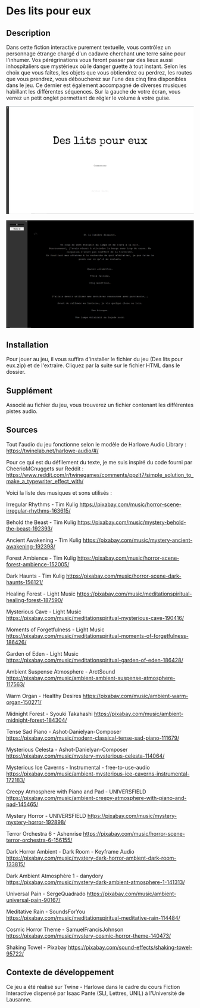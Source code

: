 # Des lits pour eux

## Description
Dans cette fiction interactive purement textuelle, vous contrôlez un personnage étrange chargé d'un cadavre cherchant une terre saine pour l'inhumer. Vos pérégrinations vous feront passer par des lieux aussi inhospitaliers que mystérieux où le danger guette à tout instant. Selon les choix que vous faîtes, les objets que vous obtiendrez ou perdrez, les routes que vous prendrez, vous déboucherez sur l'une des cinq fins disponibles dans le jeu. Ce dernier est également accompagné de diverses musiques habillant les différentes séquences. Sur la gauche de votre écran, vous verrez un petit onglet permettant de régler le volume à votre guise.


![Image de l'écran titre](images/DesLitsPourEux-ecranTitre.PNG "L'écran titre du jeu")

![Image Premier Ecran](images/PremierEcran.PNG "Le premier écran du jeu, avec l'onglet pour gérer la musique ouvert.")



## Installation
Pour jouer au jeu, il vous suffira d'installer le fichier du jeu (Des lits pour eux.zip) et de l'extraire. Cliquez par la suite sur le fichier HTML dans le dossier.

## Supplément
Associé au fichier du jeu, vous trouverez un fichier contenant les différentes pistes audio.

## Sources
Tout l'audio du jeu fonctionne selon le modèle de Harlowe Audio Library : https://twinelab.net/harlowe-audio/#/

Pour ce qui est du défilement du texte, je me suis inspiré du code fourni par CheerioMCnuggets sur Reddit : https://www.reddit.com/r/twinegames/comments/ppzlt7/simple_solution_to_make_a_typewriter_effect_with/


Voici la liste des musiques et sons utilisés :

Irregular Rhythms - Tim Kulig   https://pixabay.com/music/horror-scene-irregular-rhythms-163615/

Behold the Beast - Tim Kulig   https://pixabay.com/music/mystery-behold-the-beast-192393/

Ancient Awakening - Tim Kulig   https://pixabay.com/music/mystery-ancient-awakening-192398/

Forest Ambience - Tim Kulig   https://pixabay.com/music/horror-scene-forest-ambience-152005/

Dark Haunts - Tim Kulig   https://pixabay.com/music/horror-scene-dark-haunts-156121/

Healing Forest - Light Music   https://pixabay.com/music/meditationspiritual-healing-forest-187590/

Mysterious Cave - Light Music   https://pixabay.com/music/meditationspiritual-mysterious-cave-190416/

Moments of Forgetfulness - Light Music   https://pixabay.com/music/meditationspiritual-moments-of-forgetfulness-186426/

Garden of Eden - Light Music   https://pixabay.com/music/meditationspiritual-garden-of-eden-186428/

Ambient Suspense Atmosphere - ArctSound   https://pixabay.com/music/ambient-ambient-suspense-atmosphere-117563/

Warm Organ - Healthy Desires   https://pixabay.com/music/ambient-warm-organ-150271/

Midnight Forest - Syouki Takahashi   https://pixabay.com/music/ambient-midnight-forest-184304/

Tense Sad Piano - Ashot-Danielyan-Composer   https://pixabay.com/music/modern-classical-tense-sad-piano-111679/

Mysterious Celesta - Ashot-Danielyan-Composer   https://pixabay.com/music/mystery-mysterious-celesta-114064/

Mysterious Ice Caverns - Instrumental - free-to-use-audio   https://pixabay.com/music/ambient-mysterious-ice-caverns-instrumental-172183/

Creepy Atmosphere with Piano and Pad - UNIVERSFIELD   https://pixabay.com/music/ambient-creepy-atmosphere-with-piano-and-pad-145465/

Mystery Horror - UNIVERSFIELD   https://pixabay.com/music/mystery-mystery-horror-192898/

Terror Orchestra 6 - Ashenrise   https://pixabay.com/music/horror-scene-terror-orchestra-6-156155/

Dark Horror Ambient - Dark Room - Keyframe Audio   https://pixabay.com/music/mystery-dark-horror-ambient-dark-room-133815/

Dark Ambient Atmosphère 1 - danydory   https://pixabay.com/music/mystery-dark-ambient-atmosphere-1-141313/

Universal Pain - SergeQuadrado   https://pixabay.com/music/ambient-universal-pain-90167/

Meditative Rain - SoundsForYou   https://pixabay.com/music/meditationspiritual-meditative-rain-114484/

Cosmic Horror Theme - SamuelFrancisJohnson   https://pixabay.com/music/mystery-cosmic-horror-theme-140473/

Shaking Towel - Pixabay   https://pixabay.com/sound-effects/shaking-towel-95722/

## Contexte de développement
Ce jeu a été réalisé sur Twine - Harlowe dans le cadre du cours Fiction Interactive dispensé par Isaac Pante (SLI, Lettres, UNIL) à l'Université de Lausanne.

